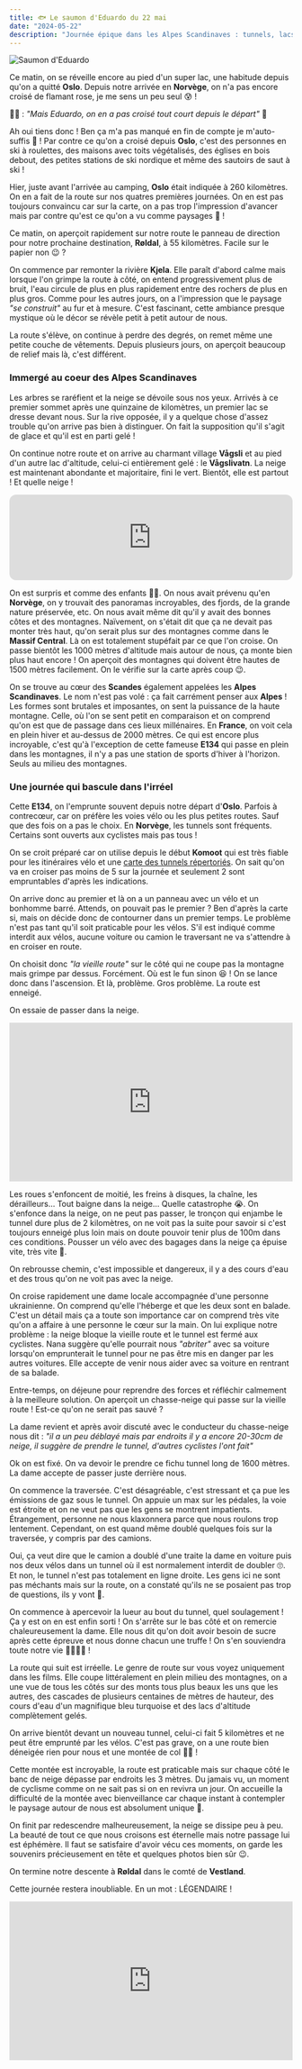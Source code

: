```yaml
---
title: 🐟 Le saumon d'Eduardo du 22 mai
date: "2024-05-22"
description: "Journée épique dans les Alpes Scandinaves : tunnels, lacs enneigés et sommets à plus de 1500 mètres !"
---
```


![Saumon d'Eduardo](../saumon_eduardo.png)

Ce matin, on se réveille encore au pied d'un super lac, une habitude depuis qu'on a quitté **Oslo**. Depuis notre arrivée en **Norvège**, on n'a pas encore croisé de flamant rose, je me sens un peu seul 😰 !

👧🏼 : *"Mais Eduardo, on en a pas croisé tout court depuis le départ"* 🤔

Ah oui tiens donc ! Ben ça m'a pas manqué en fin de compte je m'auto-suffis 🥰 ! Par contre ce qu'on a croisé depuis **Oslo**, c'est des personnes en ski à roulettes, des maisons avec toits végétalisés, des églises en bois debout, des petites stations de ski nordique et même des sautoirs de saut à ski ! 

Hier, juste avant l'arrivée au camping, **Oslo** était indiquée à 260 kilomètres. On en a fait de la route sur nos quatres premières journées. On en est pas toujours convaincu car sur la carte, on a pas trop l'impression d'avancer mais par contre qu'est ce qu'on a vu comme paysages 🤩 !

Ce matin, on aperçoit rapidement sur notre route le panneau de direction pour notre prochaine destination, **Røldal**, à 55 kilomètres. Facile sur le papier non 😉 ? 

On commence par remonter la rivière **Kjela**. Elle paraît d'abord calme mais lorsque l'on grimpe la route à côté, on entend progressivement plus de bruit, l'eau circule de plus en plus rapidement entre des rochers de plus en plus gros. Comme pour les autres jours, on a l'impression que le paysage *"se construit"* au fur et à mesure. C'est fascinant, cette ambiance presque mystique où le décor se révèle petit à petit autour de nous.  

La route s'élève, on continue à perdre des degrés, on remet même une petite couche de vêtements. Depuis plusieurs jours, on aperçoit beaucoup de relief mais là, c'est différent.

### Immergé au coeur des Alpes Scandinaves

Les arbres se raréfient et la neige se dévoile sous nos yeux. Arrivés à ce premier sommet après une quinzaine de kilomètres, un premier lac se dresse devant nous. Sur la rive opposée, il y a quelque chose d'assez trouble qu'on arrive pas bien à distinguer. On fait la supposition qu'il s'agit de glace et qu'il est en parti gelé !

On continue notre route et on arrive au charmant village **Vågsli** et au pied d'un autre lac d'altitude, celui-ci entièrement gelé : le **Vågslivatn**. La neige est maintenant abondante et majoritaire, fini le vert. Bientôt, elle est partout ! Et quelle neige ! 

<iframe style="border-radius:12px" src="https://open.spotify.com/embed/track/2aibwv5hGXSgw7Yru8IYTO?utm_source=generator" width="100%" height="152" frameBorder="0" allow="autoplay; clipboard-write; encrypted-media; picture-in-picture" loading="lazy"></iframe>

On est surpris et comme des enfants 🥳🤩. On nous avait prévenu qu'en **Norvège**, on y trouvait des panoramas incroyables, des fjords, de la grande nature préservée, etc. On nous avait même dit qu'il y avait des bonnes côtes et des montagnes. Naïvement, on s'était dit que ça ne devait pas monter très haut, qu'on serait plus sur des montagnes comme dans le **Massif Central**. Là on est totalement stupéfait par ce que l'on croise. On passe bientôt les 1000 mètres d'altitude mais autour de nous, ça monte bien plus haut encore ! On aperçoit des montagnes qui doivent être hautes de 1500 mètres facilement. On le vérifie sur la carte après coup 😉.

On se trouve au cœur des **Scandes** également appelées les **Alpes Scandinaves**. Le nom n'est pas volé : ça fait carrément penser aux **Alpes** ! Les formes sont brutales et imposantes, on sent la puissance de la haute montagne. Celle, où l'on se sent petit en comparaison et on comprend qu'on est que de passage dans ces lieux millénaires. En **France**, on voit cela en plein hiver et au-dessus de 2000 mètres. Ce qui est encore plus incroyable, c'est qu'à l'exception de cette fameuse **E134** qui passe en plein dans les montagnes, il n'y a pas une station de sports d'hiver à l'horizon. Seuls au milieu des montagnes.

### Une journée qui bascule dans l'irréel 

Cette **E134**, on l'emprunte souvent depuis notre départ d'**Oslo**. Parfois à contrecœur, car on préfère les voies vélo ou les plus petites routes. Sauf que des fois on a pas le choix. En **Norvège**, les tunnels sont fréquents. Certains sont ouverts aux cyclistes mais pas tous ! 

On se croit préparé car on utilise depuis le début **Komoot** qui est très fiable pour les itinéraires vélo et une [carte des tunnels répertoriés](https://www.cycletourer.co.uk/maps/tunnelmaplrge.shtml). On sait qu'on va en croiser pas moins de 5 sur la journée et seulement 2 sont empruntables d'après les indications. 

On arrive donc au premier et là on a un panneau avec un vélo et un bonhomme barré. Attends, on pouvait pas le premier ? Ben d'après la carte si, mais on décide donc de contourner dans un premier temps. Le problème n'est pas tant qu'il soit praticable pour les vélos. S'il est indiqué comme interdit aux vélos, aucune voiture ou camion le traversant ne va s'attendre à en croiser en route.

On choisit donc *"la vieille route"* sur le côté qui ne coupe pas la montagne mais grimpe par dessus. Forcément. Où est le fun sinon 😆 ! On se lance donc dans l'ascension. Et là, problème. Gros problème. La route est enneigé.

On essaie de passer dans la neige.
 
<div style="width: 100%; height: 0; position: relative; padding-bottom: 56%;"><iframe src="https://giphy.com/embed/ljtfkyTD3PIUZaKWRi" style="top: 0; left: 0; width: 100%; height: 100%; position: absolute; border: 0;" allowfullscreen scrolling="no" allow="encrypted-media;" class="giphy-embed"></iframe></div>

Les roues s'enfoncent de moitié, les freins à disques, la chaîne, les dérailleurs... Tout baigne dans la neige... Quelle catastrophe 😭. On s'enfonce dans la neige, on ne peut pas passer, le tronçon qui enjambe le tunnel dure plus de 2 kilomètres, on ne voit pas la suite pour savoir si c'est toujours enneigé plus loin mais on doute pouvoir tenir plus de 100m dans ces conditions. Pousser un vélo avec des bagages dans la neige ça épuise vite, très vite 🫣.

On rebrousse chemin, c'est impossible et dangereux, il y a des cours d'eau et des trous qu'on ne voit pas avec la neige.

On croise rapidement une dame locale accompagnée d'une personne ukrainienne. On comprend qu'elle l'héberge et que les deux sont en balade. C'est un détail mais ça a toute son importance car on comprend très vite qu'on a affaire à une personne le cœur sur la main. On lui explique notre problème : la neige bloque la vieille route et le tunnel est fermé aux cyclistes. Nana suggère qu'elle pourrait nous *"abriter"* avec sa voiture lorsqu'on emprunterait le tunnel pour ne pas être mis en danger par les autres voitures. Elle accepte de venir nous aider avec sa voiture en rentrant de sa balade.

Entre-temps, on déjeune pour reprendre des forces et réfléchir calmement à la meilleure solution. On aperçoit un chasse-neige qui passe sur la vieille route ! Est-ce qu'on ne serait pas sauvé ?

La dame revient et après avoir discuté avec le conducteur du chasse-neige nous dit : *"il a un peu déblayé mais par endroits il y a encore 20-30cm de neige, il suggère de prendre le tunnel, d'autres cyclistes l'ont fait"*

Ok on est fixé. On va devoir le prendre ce fichu tunnel long de 1600 mètres. La dame accepte de passer juste derrière nous.

On commence la traversée. C'est désagréable, c'est stressant et ça pue les émissions de gaz sous le tunnel. On appuie un max sur les pédales, la voie est étroite et on ne veut pas que les gens se montrent impatients. Étrangement, personne ne nous klaxonnera parce que nous roulons trop lentement. Cependant, on est quand même doublé quelques fois sur la traversée, y compris par des camions.

Oui, ça veut dire que le camion a doublé d'une traite la dame en voiture puis nos deux vélos dans un tunnel où il est normalement interdit de doubler 🙄. Et non, le tunnel n'est pas totalement en ligne droite. Les gens ici ne sont pas méchants mais sur la route, on a constaté qu'ils ne se posaient pas trop de questions, ils y vont 🤨.

 On commence à apercevoir la lueur au bout du tunnel, quel soulagement ! Ça y est on en est enfin sorti ! On s'arrête sur le bas côté et on remercie chaleureusement la dame. Elle nous dit qu'on doit avoir besoin de sucre après cette épreuve et nous donne chacun une truffe ! On s'en souviendra toute notre vie 🙏🏼🙏🏼 ! 
 
La route qui suit est irréelle. Le genre de route sur vous voyez uniquement dans les films. Elle coupe littéralement en plein milieu des montagnes, on a une vue de tous les côtés sur des monts tous plus beaux les uns que les autres, des cascades de plusieurs centaines de mètres de hauteur, des cours d'eau d'un magnifique bleu turquoise et des lacs d'altitude complètement gelés.

On arrive bientôt devant un nouveau tunnel, celui-ci fait 5 kilomètres et ne peut être emprunté par les vélos. C'est pas grave, on a une route bien déneigée rien pour nous et une montée de col 🥷🏼 !

Cette montée est incroyable, la route est praticable mais sur chaque côté le banc de neige dépasse par endroits les 3 mètres. Du jamais vu, un moment de cyclisme comme on ne sait pas si on en revivra un jour. On accueille la difficulté de la montée avec bienveillance car chaque instant à contempler le paysage autour de nous est absolument unique 🤩. 

On finit par redescendre malheureusement, la neige se dissipe peu à peu. La beauté de tout ce que nous croisons est éternelle mais notre passage lui est éphémère. Il faut se satisfaire d'avoir vécu ces moments, on garde les souvenirs précieusement en tête et quelques photos bien sûr 😉.

On termine notre descente à **Røldal** dans le comté de **Vestland**.

Cette journée restera inoubliable. En un mot : LÉGENDAIRE !

<div style="width: 100%; height: 0; position: relative; padding-bottom: 56%;"><iframe src="https://giphy.com/embed/NWtFdrEXGwZX2" style="top: 0; left: 0; width: 100%; height: 100%; position: absolute; border: 0;" allowfullscreen scrolling="no" allow="encrypted-media;" class="giphy-embed"></iframe></div>